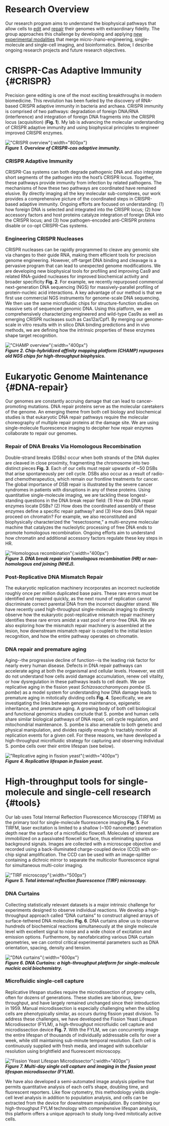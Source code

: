# Research Overview

Our research program aims to understand the biophysical pathways that allow cells to [edit](#CRISPR) and [repair](#DNA-repair) their genomes with extraordinary fidelity. The group approaches this challenge by developing and applying [new experimental modalities](#tools) that merge micro-/nano-engineering, single-molecule and single-cell imaging, and bioinformatics. Below, I describe ongoing research projects and future research objectives.

# CRISPR-Cas Adaptive Immunity {#CRISPR}

Precision gene editing is one of the most exciting breakthroughs in modern biomedicine. This revolution has been fueled by the discovery of RNA-based CRISPR adaptive immunity in bacteria and archaea. CRISPR immunity is comprised of two pathways: degradation of foreign DNA/RNA (interference) and integration of foreign DNA fragments into the CRISPR locus (acquisition) (**Fig. 1**). My lab is advancing the molecular understanding of CRISPR adaptive immunity and using biophysical principles to engineer improved CRISPR enzymes.

!["CRISPR overview"](/assets/images/research/CRISPR-overview.png){:width="800px"}  
***Figure 1. Overview of CRISPR-cas adaptive immunity.***

### CRISPR Adaptive Immunity
CRISPR-Cas systems can both degrade pathogenic DNA and also integrate short segments of the pathogen into the host’s CRISPR locus. Together, these pathways provide immunity from infection by related pathogens. The mechanisms of how these two pathways are coordinated have remained elusive. By directly imaging all the key molecular sub-complexes, our work provides a comprehensive picture of the coordinated steps in CRISPR-based adaptive immunity. Ongoing efforts are focused on understanding: (1) how foreign DNA is selected and integrated into the CRISPR locus; (2) how accessory factors and host proteins catalyze integration of foreign DNA into the CRISPR locus; and (3) how pathogen-encoded anti-CRISPR proteins disable or co-opt CRISPR-Cas systems.

### Engineering CRISPR Nucleases
CRISPR nucleases can be rapidly programmed to cleave any genomic site via changes to their guide RNA, making them efficient tools for precision genome engineering. However, off-target DNA binding and cleavage is a pervasive program that can lead to unexpected genome modifications. We are developing new biophysical tools for profiling and improving Cas9 and related RNA-guided nucleases for improved biochemical activity and broader specificity **Fig. 2**. For example, we recently repurposed commercial next-generation DNA sequencing (NGS) for massively-parallel profiling of protein-nucleic acid interactions. A key advantage of our method is that we first use commercial NGS instruments for genome-scale DNA sequencing. We then use the same microfluidic chips for structure-function studies on massive sets of sequenced genomic DNA. Using this platform, we are comprehensively characterizing engineered and wild-type Cas9s as well as emerging CRISPR nucleases such as Cas12a/Cpf1. By merging our genome-scale in vitro results with in silico DNA binding predictions and in vivo methods, we are defining how the intrinsic properties of these enzymes shape target recognition.

!["CHAMP overview"](/assets/images/research/champ_toc.png){:width="400px"}   
***Figure 2. Chip-hybridized affinity mapping platform (CHAMP) repurposes old NGS chips for high-throughput biophysics.***

# Eukaryotic Genome Maintenance {#DNA-repair}

Our genomes are constantly accruing damage that can lead to cancer-promoting mutations. DNA repair proteins serve as the molecular caretakers of the genome. An emerging theme from both cell biology and biochemical studies is that eukaryotic DNA repair pathways require the molecular choreography of multiple repair proteins at the damage site. We are using single-molecule fluorescence imaging to decipher how repair enzymes collaborate to repair our genomes.

### Repair of DNA Breaks Via Homologous Recombination
Double-strand breaks (DSBs) occur when both strands of the DNA duplex are cleaved in close proximity, fragmenting the chromosome into two distinct pieces **Fig. 3**. Each of our cells must repair upwards of ~50 DSBs that arise spontaneously per cell cycle. DSBs also occur as a result of radio- and chemotherapeutics, which remain our frontline treatments for cancer. The global importance of DSB repair is illustrated by the severe cancer syndromes in patients with disruptions in any of these proteins. Using quantitative single-molecule imaging, we are tackling these longest-standing questions in the DNA break repair field: (1) How do DNA repair enzymes locate DSBs? (2) How does the coordinated assembly of these enzymes define a specific repair pathway? and (3) How does DNA repair proceed on chromatin? For example, we also reconstituted and biophysically characterized the “resectosome,” a multi-enzyme molecular machine that catalyzes the nucleolytic processing of free DNA ends to promote homologous recombination. Ongoing efforts aim to understand how chromatin and additional accessory factors regulate these key steps in HR.

!["Homologous recombination"](/assets/images/research/hr.png){:width="400px"}     
***Figure 3. DNA break repair via homologous recombination (HR) or non-homologous  end joining (NHEJ).***

### Post-Replicative DNA Mismatch Repair
The eukaryotic replication machinery incorporates an incorrect nucleotide roughly once per million duplicated base pairs.  These rare errors must be identified and repaired quickly, as the next round of replication cannot discriminate correct parental DNA from the incorrect daughter strand. We have recently used high-throughput single-molecule imaging to directly observe how the eukaryotic post-replicative mismatch repair machinery identifies these rare errors amidst a vast pool of error-free DNA. We are also exploring how the mismatch repair machinery is assembled at the lesion, how downstream mismatch repair is coupled to the initial lesion recognition, and how the entire pathway operates on chromatin.

### DNA repair and premature aging
Aging--the progressive decline of function--is the leading risk factor for nearly every human disease. Defects in DNA repair pathways can accelerate aging at both the organismal and cellular levels. However, we still do not understand how cells avoid damage accumulation, renew cell vitality, or how dysregulation in these pathways leads to cell death. We use replicative aging in the fission yeast _Schizosaccharomyces pombe_ (_S. pombe_) as a model system for understanding how DNA damage leads to premature aging in mitotically dividing cells **Fig. 4**. Specifically, we are investigating the links between genome maintenance, epigenetic inheritance, and premature aging. A growing body of both cell biological and functional genomics studies conclude that S. pombe and human cells share similar biological pathways of DNA repair, cell cycle regulation, and mitochondrial maintenance. S. pombe is also amenable to both genetic and physical manipulation, and divides rapidly enough to tractably monitor all replication events for a given cell. For these reasons, we have developed a high-throughput microfluidic strategy for capturing and observing individual S. pombe cells over their entire lifespan (see below).

!["Replicative aging in fission yeast"](/assets/images/research/oldpole.png){:width="400px"}       
***Figure 4. Replicative lifespan in fission yeast.***

# High-throughput tools for single-molecule and single-cell research {#tools}

Our lab uses Total Internal Reflection Fluorescence Microscopy (TIRFM) as the primary tool for single-molecule fluorescence imaging **Fig. 5**. For TIRFM, laser excitation is limited to a shallow (~100 nanometer) penetration depth near the surface of a microfluidic flowcell. Molecules of interest are immobilized on a passivated flowcell surface, thus eliminating spurious background signals. Images are collected with a microscope objective and recorded using a back-illuminated charge-coupled device (CCD) with on-chip signal amplification. The CCD can be used with an image-splitter containing a dichroic mirror to separate the multicolor fluorescence signal for simultaneous multi-color imaging.

!["TIRF microscopy"](/assets/images/research/tirf.png){:width="500px"}     
***Figure 5. Total internal reflection fluorescence (TIRF) microscopy.***

### DNA Curtains
Collecting statistically relevant datasets is a major intrinsic challenge for experiments designed to observe individual reactions. We develop a high-throughput approach called “DNA curtains” to construct aligned arrays of surface-tethered DNA molecules **Fig. 6**. DNA curtains allow us to observe hundreds of biochemical reactions simultaneously at the single molecule level with excellent signal to noise and a wide choice of excitation and emission options. Furthermore, by nanofabricating various DNA curtain geometries, we can control critical experimental parameters such as DNA orientation, spacing, density and tension.

!["DNA curtains"](/assets/images/research/dnacurtains.png){:width="600px"}     
***Figure 6. DNA Curtains: a high-throughput platform for single-molecule nucleic acid biochemistry.***

### Microfluidic single-cell capture
Replicative lifespan studies require the microdissection of progeny cells, often for dozens of generations. These studies are laborious, low-throughput, and have largely remained unchanged since their introduction in 1959. Manual microdissection is especially challenging when the sibling cells are phenotypically similar, as occurs during fission yeast division. To address these challenges, we have developed the Fission Yeast Lifespan Microdissector (FYLM), a high-throughput microfluidic cell capture and microdissection device **Fig. 7**. With the FYLM, we can concurrently image the entire lifespan of thousands of individually addressable cells for over a week, while still maintaining sub-minute temporal resolution. Each cell is continuously supplied with fresh media, and imaged with subcellular resolution using brightfield and fluorescent microscopy.

!["Fission Yeast Lifespan Microdissector"](/assets/images/research/fylm.png){:width="400px"}     
***Figure 7. Multi-day single cell capture and imaging in the fission yeast lifespan microdissector (FYLM).***

We have also developed a semi-automated image analysis pipeline that permits quantitative analysis of each cell’s shape, doubling time, and fluorescent reporters. Like flow cytometry, this methodology yields single-cell level analysis in addition to population analysis, and cells can be extracted from the device for downstream manipulation. By combining our high-throughput FYLM technology with comprehensive lifespan analysis, this platform offers a unique approach to study long-lived mitotically active cells.
